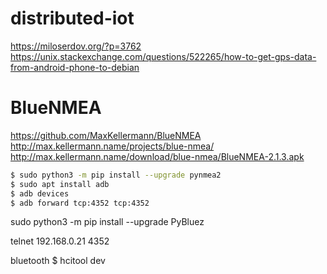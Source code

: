 # distributed-iot














https://miloserdov.org/?p=3762
https://unix.stackexchange.com/questions/522265/how-to-get-gps-data-from-android-phone-to-debian


# BlueNMEA

https://github.com/MaxKellermann/BlueNMEA
http://max.kellermann.name/projects/blue-nmea/
http://max.kellermann.name/download/blue-nmea/BlueNMEA-2.1.3.apk

```bash
$ sudo python3 -m pip install --upgrade pynmea2
$ sudo apt install adb
$ adb devices
$ adb forward tcp:4352 tcp:4352
```

sudo python3 -m pip install --upgrade PyBluez





telnet 192.168.0.21 4352





bluetooth
$ hcitool dev
